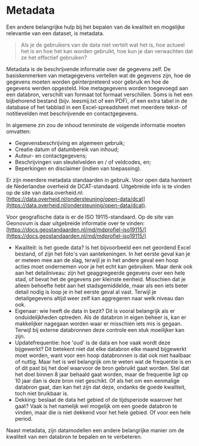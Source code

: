 # Metadata

Een andere belangrijke hulp bij het bepalen van de kwaliteit en mogelijke relevantie van een dataset, is metadata.

> Als je de gebruikers van de data niet vertelt wat het is, hoe actueel het is en hoe het kan worden gebruikt, hoe kun je dan verwachten dat ze het effectief gebruiken?

Metadata is de beschrijvende informatie over de gegevens zelf. De basiskenmerken van metagegevens vertellen wat de gegevens zijn, hoe de gegevens moeten worden geïnterpreteerd voor gebruik en hoe de gegevens werden opgesteld. Hoe metagegevens worden toegevoegd aan een databron, verschilt van formaat tot formaat verschillen. Soms is het een bijbehorend bestand \(bijv. leesmij.txt of een PDF\), of een extra tabel in de database of het tabblad in een Excel-spreadsheet met meerdere tekst- of notitievelden met beschrijvende en contactgegevens.

In algemene zin zou de inhoud tenminste de volgende informatie moeten omvatten:

* Gegevensbeschrijving en algemeen gebruik;
* Creatie datum of datumbereik van inhoud;
* Auteur- en contactgegevens;
* Beschrijvingen van sleutelvelden en / of veldcodes, en;
* Beperkingen en disclaimer \(indien van toepassing\).

Er zijn meerdere metadata standaarden in gebruik. Voor open data hanteert de Nederlandse overheid de DCAT-standaard. Uitgebreide info is te vinden op de site van data.overheid.nl: [https://data.overheid.nl/ondersteuning/open-data/dcat](https://data.overheid.nl/ondersteuning/open-data/dcat).

Voor geografische data is er de ISO 19115-standaard. Op de site van Geonovum is daar uitgebreide informatie over te vinden: [https://docs.geostandaarden.nl/md/mdprofiel-iso19115/](https://docs.geostandaarden.nl/md/mdprofiel-iso19115/)

* Kwaliteit: is het goede data? Is het bijvoorbeeld een net geordend Excel bestand, of zijn het foto's van aantekeningen. In het eerste geval kan je er meteen mee aan de slag, terwijl je in het andere geval een hoop acties moet ondernemen voor je het echt kan gebruiken. Maar denk ook aan het detailniveau: zijn het geaggregeerde gegevens over een hele stad, of bevat het de gegevens per kleinste eenheid. Misschien dat je alleen behoefte hebt aan het stadsgemiddelde, maar als een iets beter detail nodig is loop je in het eerste geval al vast. Terwijl je detailgegevens altijd weer zelf kan aggregeren naar welk niveau dan ook. 
* Eigenaar: wie heeft de data in bezit? Dit is vooral belangrijk als er onduidelijkheden optreden. Als de databron in eigen beheer is, kan er makkelijker nagegaan worden waar er misschien iets mis is gegaan. Terwijl bij externe databronnen deze controle een stuk moeilijker kan zijn.
* Updatefrequentie: hoe 'oud' is de data en hoe vaak wordt deze bijgewerkt? Dit betekent niet dat elke databron elke maand bijgewerkt moet worden, want voor een hoop databronnen is dat ook niet haalbaar of nuttig. Maar het is wel belangrijk om te weten wat de frequentie is en of dit past bij het doel waarvoor de bron gebruikt gaat worden. Stel dat het doel binnen 8 jaar behaald gaat worden, maar de frequentie ligt op 10 jaar dan is deze bron niet geschikt. Of als het om een eenmalige databron gaat, dan kan het zijn dat deze, ondanks de goede kwaliteit, toch niet bruikbaar is.
* Dekking: beslaat de data het gebied of de tijdsperiode waarover het gaat? Vaak is het namelijk wel mogelijk om een goede databron te vinden, maar die is niet dekkend voor het hele gebied. Of voor een hele period.

Naast metadata, zijn datamodellen een andere belangrijke manier om de kwaliteit van een databron te bepalen en te verbeteren.

